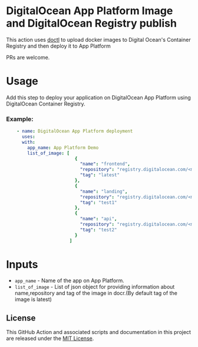# DigitalOcean App Platform Image and DigitalOcean Registry publish
This action uses [doctl](https://github.com/digitalocean/action-doctl) to upload docker images to Digital Ocean's Container Registry and then deploy it to App Platform

PRs are welcome.

# Usage
Add this step to deploy your application on DigitalOcean App Platform using DigitalOcean Container Registry.

### Example:

```yaml
    - name: DigitalOcean App Platform deployment
      uses: 
      with:
        app_name: App Platform Demo
        list_of_image: [
                          {
                            "name": "frontend",
                            "repository": "registry.digitalocean.com/<my-registry>/<my-image>",
                            "tag": "latest"
                          },
                          {
                            "name": "landing",
                            "repository": "registry.digitalocean.com/<my-registry>/<my-image>",
                            "tag": "test1"
                          },
                          {
                            "name": "api",
                            "repository": "registry.digitalocean.com/<my-registry>/<my-image>",
                            "tag": "test2"
                          }
                        ]
```

# Inputs
- `app_name` - Name of the app on App Platform.
- `list_of_image` - List of json object for providing information about name,repository and tag of the image in docr.(By default tag of the image is latest)

## License

This GitHub Action and associated scripts and documentation in this project are released under the [MIT License](LICENSE).
